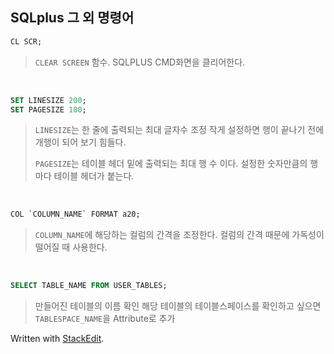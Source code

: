 ## SQLplus 그 외 명령어

```SQL
CL SCR;
```
>`CLEAR SCREEN` 함수. 
>SQLPLUS CMD화면을 클리어한다.

<BR/>

```SQL
SET LINESIZE 200;
SET PAGESIZE 100;
```
>`LINESIZE`는 한 줄에 출력되는 최대 글자수 조정
>작게 설정하면 행이 끝나기 전에 개행이 되어 보기 힘들다.
>
>`PAGESIZE`는 테이블 헤더 밑에 출력되는 최대 행 수 이다.
>설정한 숫자만큼의 행 마다 테이블 헤더가 붙는다.

<BR/>

```SQL
COL `COLUMN_NAME` FORMAT a20;
```
>`COLUMN_NAME`에 해당하는 컬럼의 간격을 조정한다.
>컬럼의 간격 때문에 가독성이 떨어질 때 사용한다.

<BR/>

```SQL
SELECT TABLE_NAME FROM USER_TABLES;
```
>만들어진 테이블의 이름 확인
>해당 테이블의 테이블스페이스를 확인하고 싶으면 `TABLESPACE_NAME`을 Attribute로 추가


Written with [StackEdit](https://stackedit.io/).
<!--stackedit_data:
eyJoaXN0b3J5IjpbMTg5MzkzNzMzMiwtMTg0NDU3NTE2NywxNj
gzNDQ1NDEyLDE5ODMzMjkyNzMsOTEzNDI3MDldfQ==
-->
